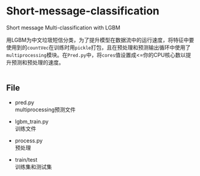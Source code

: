 # Short-message-classification
Short message Multi-classification with LGBM



用LGBM为中文垃圾短信分类，为了提升模型在数据流中的运行速度，将特征中要使用到的`countVec`在训练时用`pickle`打包，且在预处理和预测输出循环中使用了`multiprocessing`模块。在`Pred.py`中，将`cores`值设置成<=你的CPU核心数以提升预测和预处理的速度。 
<br></br>

## File
* pred.py  
multiprocessing预测文件

* lgbm_train.py  
训练文件

* process.py  
预处理

* train/test  
训练集和测试集

